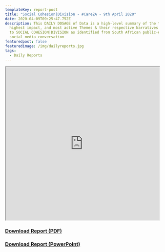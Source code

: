 ```yaml
---
templateKey: report-post
title: "Social Cohesion|Division - #CareZA - 9th April 2020"
date: 2020-04-09T09:25:47.752Z
description: This DAILY DOSAGE of Data is a high-level summary of the trending,
  highest impact, and most active Themes & their respective Narratives related
  to SOCIAL COHESION|DIVISION as identified from South African public-domain
  social media conversation
featuredpost: false
featuredimage: /img/dailyreports.jpg
tags:
  - Daily Reports
---
```

<iframe src="https://drive.google.com/file/d/1j9cgeQ-PO-ieYYHREy1eX_iJuqxZNHeE/preview" width="100%" height="500"></iframe>
<a href="https://drive.google.com/u/0/uc?id=1j9cgeQ-PO-ieYYHREy1eX_iJuqxZNHeE&export=download" target="blank"><h3><strong>Download Report (PDF)</h3></strong></a>
<a href="https://docs.google.com/presentation/d/1MYJqpv-IMRG9pWvQuf-78-dBAhx9X1J9DpM-q1d9cAU/edit?usp=sharing" target="blank"><h3><strong>Download Report (PowerPoint)</h3></strong></a>